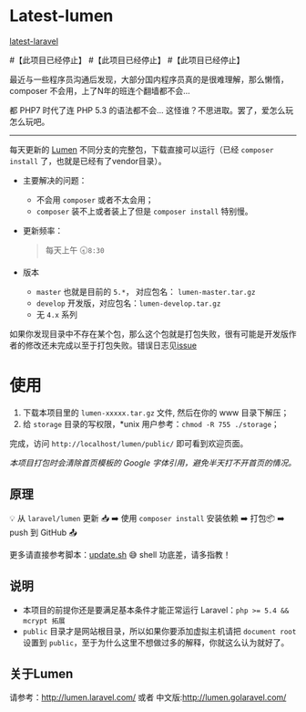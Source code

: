 Latest-lumen
==============

[latest-laravel](https://github.com/overtrue/latest-laravel)


#【此项目已经停止】
#【此项目已经停止】
#【此项目已经停止】

最近与一些程序员沟通后发现，大部分国内程序员真的是很难理解，那么懒惰，composer 不会用，上了N年的班连个翻墙都不会...

都 PHP7 时代了连 PHP 5.3 的语法都不会... 这怪谁？不思进取。罢了，爱怎么玩怎么玩吧。


---

每天更新的 [Lumen](https://github.com/laravel/lumen) 不同分支的完整包，下载直接可以运行（已经 `composer install` 了，也就是已经有了vendor目录）。

- 主要解决的问题：

    - 不会用 `composer` 或者不太会用；
    - `composer` 装不上或者装上了但是 `composer install` 特别慢。

- 更新频率：
    > 每天上午 :clock830:`8:30`

- 版本
    - `master` 也就是目前的 `5.*`， 对应包名： `lumen-master.tar.gz`
    - `develop` 开发版，对应包名：`lumen-develop.tar.gz`
    - 无 `4.x` 系列

 如果你发现目录中不存在某个包，那么这个包就是打包失败，很有可能是开发版作者的修改还未完成以至于打包失败。错误日志见[issue](https://github.com/overtrue/latest-lumen/issues)

# 使用
1. 下载本项目里的 `lumen-xxxxx.tar.gz` 文件, 然后在你的 www 目录下解压；
2. 给 `storage` 目录的写权限，*unix 用户参考：`chmod -R 755 ./storage`；

完成，访问 `http://localhost/lumen/public/` 即可看到欢迎页面。

_本项目打包时会清除首页模板的 Google 字体引用，避免半天打不开首页的情况。_

## 原理

:bulb: 从 `laravel/lumen` 更新 :inbox_tray: :arrow_right:  使用 `composer install` 安装依赖 :arrow_right: 打包:package: :arrow_right:  push 到 GitHub :outbox_tray:

更多请直接参考脚本：[update.sh](https://github.com/overtrue/latest-lumen/blob/master/scripts/update.sh) :sweat_smile: shell 功底差，请多指教！

## 说明
- 本项目的前提你还是要满足基本条件才能正常运行 Laravel：`php >= 5.4 && mcrypt 拓展`
- `public` 目录才是网站根目录，所以如果你要添加虚拟主机请把 `document root` 设置到 `public`，至于为什么这里不想做过多的解释，你就这么认为就好了。

## 关于Lumen
请参考：http://lumen.laravel.com/ 或者 中文版:http://lumen.golaravel.com/

